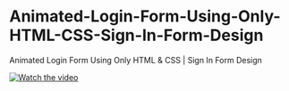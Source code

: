 # Animated-Login-Form-Using-Only-HTML-CSS-Sign-In-Form-Design
Animated Login Form Using Only HTML &amp; CSS | Sign In Form Design

[![Watch the video](https://i.imgur.com/vKb2F1B.png)](https://youtu.be/vt5fpE0bzSY)

